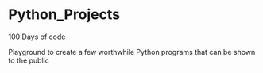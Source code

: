# Python_Projects
100 Days of code

Playground to create a few worthwhile Python programs that can be shown to the public

